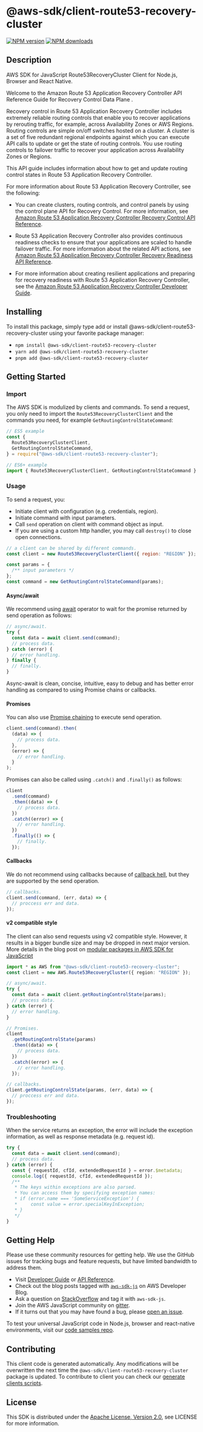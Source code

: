 # @aws-sdk/client-route53-recovery-cluster

[![NPM version](https://img.shields.io/npm/v/@aws-sdk/client-route53-recovery-cluster/latest.svg)](https://www.npmjs.com/package/@aws-sdk/client-route53-recovery-cluster)
[![NPM downloads](https://img.shields.io/npm/dm/@aws-sdk/client-route53-recovery-cluster.svg)](https://www.npmjs.com/package/@aws-sdk/client-route53-recovery-cluster)

## Description

AWS SDK for JavaScript Route53RecoveryCluster Client for Node.js, Browser and React Native.

<p>Welcome to the Amazon Route 53 Application Recovery Controller API Reference Guide for Recovery Control Data Plane .</p>
<p>Recovery control in Route 53 Application Recovery Controller includes extremely reliable routing controls that enable you to recover applications
by rerouting traffic, for example, across Availability Zones or AWS Regions. Routing controls are simple on/off switches
hosted on a cluster. A cluster is a set of five redundant regional endpoints against which you can execute API calls to update or
get the state of routing controls. You use routing controls to failover traffic to recover your application
across Availability Zones or Regions.</p>
<p>This API guide includes information about how to get and update routing control states in Route 53 Application Recovery Controller.</p>
<p>For more information about Route 53 Application Recovery Controller, see the following:</p>
<ul>
<li>
<p>You can create clusters, routing controls, and control panels by using the control plane API for Recovery
Control. For more information, see <a href="https://docs.aws.amazon.com/recovery-cluster/latest/api/">Amazon Route 53 Application Recovery Controller Recovery Control API Reference</a>.</p>
</li>
<li>
<p>Route 53 Application Recovery Controller also provides continuous readiness checks to ensure that your applications are scaled to handle failover traffic.
For more information about the related API actions, see <a href="https://docs.aws.amazon.com/recovery-readiness/latest/api/">Amazon Route 53 Application Recovery Controller Recovery Readiness API Reference</a>.</p>
</li>
<li>
<p>For more information about creating resilient applications and preparing for recovery readiness with Route 53 Application Recovery Controller,
see the <a href="r53recovery/latest/dg/">Amazon Route 53 Application Recovery Controller Developer Guide</a>.</p>
</li>
</ul>

## Installing

To install this package, simply type add or install @aws-sdk/client-route53-recovery-cluster
using your favorite package manager:

- `npm install @aws-sdk/client-route53-recovery-cluster`
- `yarn add @aws-sdk/client-route53-recovery-cluster`
- `pnpm add @aws-sdk/client-route53-recovery-cluster`

## Getting Started

### Import

The AWS SDK is modulized by clients and commands.
To send a request, you only need to import the `Route53RecoveryClusterClient` and
the commands you need, for example `GetRoutingControlStateCommand`:

```js
// ES5 example
const {
  Route53RecoveryClusterClient,
  GetRoutingControlStateCommand,
} = require("@aws-sdk/client-route53-recovery-cluster");
```

```ts
// ES6+ example
import { Route53RecoveryClusterClient, GetRoutingControlStateCommand } from "@aws-sdk/client-route53-recovery-cluster";
```

### Usage

To send a request, you:

- Initiate client with configuration (e.g. credentials, region).
- Initiate command with input parameters.
- Call `send` operation on client with command object as input.
- If you are using a custom http handler, you may call `destroy()` to close open connections.

```js
// a client can be shared by different commands.
const client = new Route53RecoveryClusterClient({ region: "REGION" });

const params = {
  /** input parameters */
};
const command = new GetRoutingControlStateCommand(params);
```

#### Async/await

We recommend using [await](https://developer.mozilla.org/en-US/docs/Web/JavaScript/Reference/Operators/await)
operator to wait for the promise returned by send operation as follows:

```js
// async/await.
try {
  const data = await client.send(command);
  // process data.
} catch (error) {
  // error handling.
} finally {
  // finally.
}
```

Async-await is clean, concise, intuitive, easy to debug and has better error handling
as compared to using Promise chains or callbacks.

#### Promises

You can also use [Promise chaining](https://developer.mozilla.org/en-US/docs/Web/JavaScript/Guide/Using_promises#chaining)
to execute send operation.

```js
client.send(command).then(
  (data) => {
    // process data.
  },
  (error) => {
    // error handling.
  }
);
```

Promises can also be called using `.catch()` and `.finally()` as follows:

```js
client
  .send(command)
  .then((data) => {
    // process data.
  })
  .catch((error) => {
    // error handling.
  })
  .finally(() => {
    // finally.
  });
```

#### Callbacks

We do not recommend using callbacks because of [callback hell](http://callbackhell.com/),
but they are supported by the send operation.

```js
// callbacks.
client.send(command, (err, data) => {
  // proccess err and data.
});
```

#### v2 compatible style

The client can also send requests using v2 compatible style.
However, it results in a bigger bundle size and may be dropped in next major version. More details in the blog post
on [modular packages in AWS SDK for JavaScript](https://aws.amazon.com/blogs/developer/modular-packages-in-aws-sdk-for-javascript/)

```ts
import * as AWS from "@aws-sdk/client-route53-recovery-cluster";
const client = new AWS.Route53RecoveryCluster({ region: "REGION" });

// async/await.
try {
  const data = await client.getRoutingControlState(params);
  // process data.
} catch (error) {
  // error handling.
}

// Promises.
client
  .getRoutingControlState(params)
  .then((data) => {
    // process data.
  })
  .catch((error) => {
    // error handling.
  });

// callbacks.
client.getRoutingControlState(params, (err, data) => {
  // proccess err and data.
});
```

### Troubleshooting

When the service returns an exception, the error will include the exception information,
as well as response metadata (e.g. request id).

```js
try {
  const data = await client.send(command);
  // process data.
} catch (error) {
  const { requestId, cfId, extendedRequestId } = error.$metadata;
  console.log({ requestId, cfId, extendedRequestId });
  /**
   * The keys within exceptions are also parsed.
   * You can access them by specifying exception names:
   * if (error.name === 'SomeServiceException') {
   *     const value = error.specialKeyInException;
   * }
   */
}
```

## Getting Help

Please use these community resources for getting help.
We use the GitHub issues for tracking bugs and feature requests, but have limited bandwidth to address them.

- Visit [Developer Guide](https://docs.aws.amazon.com/sdk-for-javascript/v3/developer-guide/welcome.html)
  or [API Reference](https://docs.aws.amazon.com/AWSJavaScriptSDK/v3/latest/index.html).
- Check out the blog posts tagged with [`aws-sdk-js`](https://aws.amazon.com/blogs/developer/tag/aws-sdk-js/)
  on AWS Developer Blog.
- Ask a question on [StackOverflow](https://stackoverflow.com/questions/tagged/aws-sdk-js) and tag it with `aws-sdk-js`.
- Join the AWS JavaScript community on [gitter](https://gitter.im/aws/aws-sdk-js-v3).
- If it turns out that you may have found a bug, please [open an issue](https://github.com/aws/aws-sdk-js-v3/issues/new/choose).

To test your universal JavaScript code in Node.js, browser and react-native environments,
visit our [code samples repo](https://github.com/aws-samples/aws-sdk-js-tests).

## Contributing

This client code is generated automatically. Any modifications will be overwritten the next time the `@aws-sdk/client-route53-recovery-cluster` package is updated.
To contribute to client you can check our [generate clients scripts](https://github.com/aws/aws-sdk-js-v3/tree/main/scripts/generate-clients).

## License

This SDK is distributed under the
[Apache License, Version 2.0](http://www.apache.org/licenses/LICENSE-2.0),
see LICENSE for more information.
